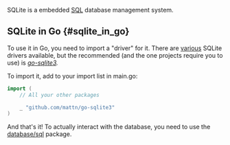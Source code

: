 SQLite is a embedded [SQL](SQL "wikilink") database management system.

## SQLite in Go {#sqlite_in_go}

To use it in Go, you need to import a \"driver\" for it. There are
[various](https://github.com/golang/go/wiki/SQLDrivers) SQLite drivers
available, but the recommended (and the one projects require you to use)
is *[go-sqlite3](https://github.com/mattn/go-sqlite3).*

To import it, add to your import list in main.go:

``` go
import (
    // All your other packages

    _ "github.com/mattn/go-sqlite3"
)
```

And that\'s it! To actually interact with the database, you need to use
the [database/sql](Go_standard_library/database "wikilink") package.
